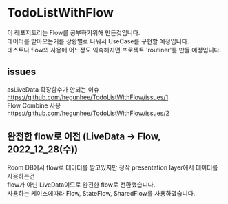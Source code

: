 # TodoListWithFlow  
이 레포지토리는 Flow를 공부하기위해 만든것입니다.  
데이터를 받아오는거를 상황별로 나눠서 UseCase를 구현할 예정입니다.  
테스트나 flow의 사용에 어느정도 익숙해지면 프로젝트 'routiner'를 만들 예정입니다.  

## issues  
asLiveData 확장함수가 안되는 이슈  
https://github.com/hegunhee/TodoListWithFlow/issues/1  
Flow Combine 사용  
https://github.com/hegunhee/TodoListWithFlow/issues/2  

## 완전한 flow로 이전 (LiveData -> Flow, 2022_12_28(수))  
Room DB에서 flow로 데이터를 받고있지만 정작 presentation layer에서 데이터를 사용하는건  
flow가 아닌 LiveData이므로 완전한 flow로 전환했습니다.  
사용하는 케이스에따라 Flow, StateFlow, SharedFlow를 사용하였습니다.  
